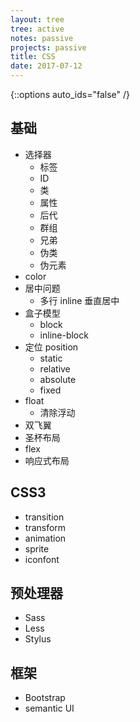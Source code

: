 ```yaml
---
layout: tree
tree: active
notes: passive
projects: passive
title: CSS
date: 2017-07-12
---
```



{::options auto_ids="false" /}

## 基础

* 选择器
  * 标签
  * ID
  * 类
  * 属性
  * 后代
  * 群组
  * 兄弟
  * 伪类
  * 伪元素
* color
* 居中问题
  * 多行 inline 垂直居中
* 盒子模型
  * block
  * inline-block
* 定位 position
  * static
  * relative
  * absolute
  * fixed
* float
  * 清除浮动
* 双飞翼
* 圣杯布局
* flex
* 响应式布局

## CSS3

* transition
* transform
* animation
* sprite
* iconfont

## 预处理器

* Sass
* Less
* Stylus

## 框架

* Bootstrap
* semantic UI

